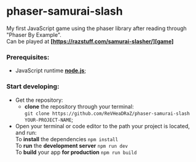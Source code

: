 [node]: https://nodejs.org/en
[game]: https://razstuff.com/samurai-slasher/

# phaser-samurai-slash
My first JavaScript game using the phaser library after reading through "Phaser By Example". <br />
Can be played at **[https://razstuff.com/samurai-slasher/][game]**
### Prerequisites:

- JavaScript runtime **[node.js][node]**;

### Start developing:

- Get the repository:
  - **clone** the repository through your terminal: <br />
    `git clone https://github.com/ReVHeaDRaZ/phaser-samurai-slash YOUR-PROJECT-NAME`;
- Open your terminal or code editor to the path your project is located, and run: <br />
To **install** the dependencies  `npm install` <br />
To **run** the **development server**  `npm run dev` <br />
To **build** your app **for production**  `npm run build` <br />
